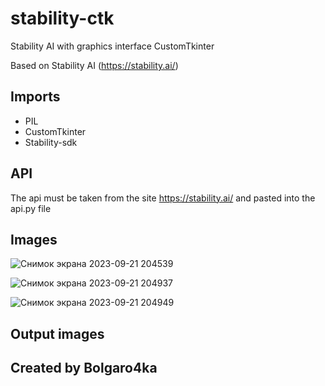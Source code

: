 # stability-ctk
Stability AI with graphics interface CustomTkinter

Based on Stability AI (https://stability.ai/)

## Imports
 - PIL
 - CustomTkinter
 - Stability-sdk

## API
The api must be taken from the site https://stability.ai/ and pasted into the api.py file

## Images

![Снимок экрана 2023-09-21 204539](https://github.com/bolgaro4ka/stability-ctk/assets/123888141/cab11f52-8041-4090-8b12-881362cbf8be)

![Снимок экрана 2023-09-21 204937](https://github.com/bolgaro4ka/stability-ctk/assets/123888141/19c770c2-7e09-4433-b6b2-f8885f9ba9ef)

![Снимок экрана 2023-09-21 204949](https://github.com/bolgaro4ka/stability-ctk/assets/123888141/2d513680-e1f4-499b-b983-b4a0fde51d17)

## Output images

## Created by Bolgaro4ka
